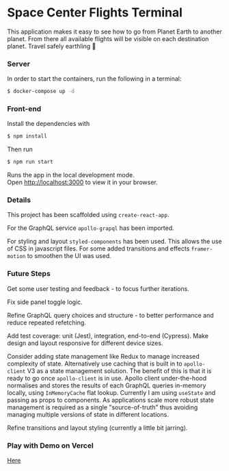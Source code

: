 # Space Center Flights Terminal
This application makes it easy to see how to go from Planet Earth to another planet. From there all available flights will be visible on each destination planet. Travel safely earthling 🚀

### Server
In order to start the containers, run the following in a terminal:

```sh
$ docker-compose up -d
```

### Front-end

Install the dependencies with 

```sh
$ npm install
```

Then run 
```sh
$ npm run start
```

Runs the app in the local development mode.\
Open [http://localhost:3000](http://localhost:3000) to view it in your browser.

### Details
This project has been scaffolded using `create-react-app`. 

For the GraphQL service `apollo-grapql` has been imported. 

For styling and layout `styled-components` has been used. This allows the use of CSS in javascript files. For some added transitions and effects `framer-motion` to smoothen the UI was used. 

### Future Steps
Get some user testing and feedback - to focus further iterations.

Fix side panel toggle logic.

Refine GraphQL query choices and structure - to better performance and reduce repeated refetching.

Add test coverage: unit (Jest), integration, end-to-end (Cypress). Make design and layout responsive for different device sizes. 

Consider adding state management like Redux to manage increased complexity of state. Alternatively use caching that is built in to `apollo-client` V3 as a state management solution. The benefit of this is that it is ready to go once `apollo-client` is in use. Apollo client under-the-hood normalises and stores the results of each GraphQL queries in-memory locally, using `InMemoryCache` flat lookup. Currently I am using `useState` and passing as props to components. As applications scale more robust state management is required as a single "source-of-truth" thus avoiding managing multiple versions of state in different locations. 

Refine transitions and layout styling (currently a little bit jarring).


### Play with Demo on Vercel

[Here](https://space-center-filghts-terminal.vercel.app/)
